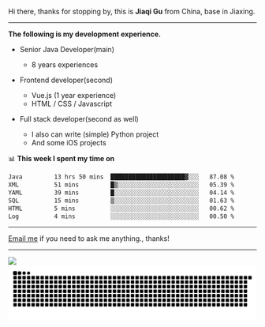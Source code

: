 Hi there, thanks for stopping by, this is **Jiaqi Gu** from China, base in Jiaxing.

---

**The following is my development experience.**

- Senior Java Developer(main)
  - 8 years experiences

- Frontend developer(second)
  - Vue.js (1 year experience)
  - HTML / CSS / Javascript
  
- Full stack developer(second as well)
  - I also can write (simple) Python project
  - And some iOS projects

📊 **This week I spent my time on**
<!--START_SECTION:waka-->

```text
Java         13 hrs 50 mins  █████████████████████▓░░░   87.08 %
XML          51 mins         █▒░░░░░░░░░░░░░░░░░░░░░░░   05.39 %
YAML         39 mins         █░░░░░░░░░░░░░░░░░░░░░░░░   04.14 %
SQL          15 mins         ▒░░░░░░░░░░░░░░░░░░░░░░░░   01.63 %
HTML         5 mins          ░░░░░░░░░░░░░░░░░░░░░░░░░   00.62 %
Log          4 mins          ░░░░░░░░░░░░░░░░░░░░░░░░░   00.50 %
```

<!--END_SECTION:waka-->

---

[Email me](mailto:htk2klwgr@mozmail.com?subject=Hiring_from_GitHub) if you need to ask me anything., thanks!

---

![]( https://visitor-badge.glitch.me/badge?page_id=githubgujiaqi)
![]( https://github.com/droid-Q/droid-Q/raw/output/github-contribution-grid-snake.svg#gh-dark-mode-only)
